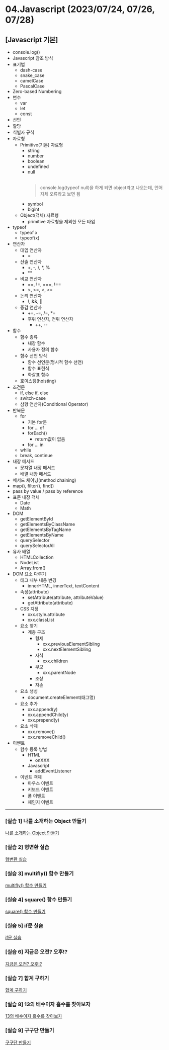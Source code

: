 # 04.Javascript (2023/07/24, 07/26, 07/28)

## [Javascript 기본]

- console.log()
- Javascript 참조 방식
- 표기법
  - dash-case
  - snake_case
  - camelCase
  - PascalCase
- Zero-based Numbering
- 변수
  - var
  - let
  - const
- 선언
- 할당
- 식별자 규칙
- 자료형
  - Primitive(기본) 자료형
    - string
    - number
    - boolean
    - undefined
    - null<br><br>
      > console.log(typeof null)을 하게 되면 object라고 나오는데, 언어 자체 오류라고 보면 됨
    - symbol
    - bigint
  - Object(객체) 자료형
    - primitive 자료형을 제외한 모든 타입
- typeof
  - typeof x
  - typeof(x)
- 연산자
  - 대입 연산자
    - =
  - 산술 연산자
    - +, -, /, \*, %
    - \*\*
  - 비교 연산자
    - ==, !=, ===, !==
    - \>, \>=, <, <=
  - 논리 연산자
    - !, &&, ||
  - 증감 연산자
    - +=, -=, /=, \*=
    - 후위 연산자, 전위 연산자
      - ++, --
- 함수
  - 함수 종류
    - 내장 함수
    - 사용자 정의 함수
  - 함수 선언 방식
    - 함수 선언문(명시적 함수 선언)
    - 함수 표현식
    - 화살표 함수
  - 호이스팅(hoisting)
- 조건문
  - if, else if, else
  - switch-case
  - 삼항 연산자(Conditional Operator)
- 반복문
  - for
    - 기본 for문
    - for ... of
    - forEach()
      - return값이 없음
    - for ... in
  - while
  - break, continue
- 내장 메서드
  - 문자열 내장 메서드
  - 배열 내장 메서드
- 메서드 체이닝(method chaining)
- map(), filter(), find()
- pass by value / pass by reference
- 표준 내장 객체
  - Date
  - Math
- DOM
  - getElementById
  - getElementsByClassName
  - getElementsByTagName
  - getElementsByName
  - querySelector
  - querySelectorAll
- 유사 배열
  - HTMLCollection
  - NodeList
  - Array.from()
- DOM 요소 다루기
  - 태그 내부 내용 변경
    - innerHTML, innerText, textContent
  - 속성(attribute)
    - setAttribute(attribute, attributeValue)
    - getAttribute(attribute)
  - CSS 지정
    - xxx.style.attribute
    - xxx.classList
  - 요소 찾기
    - 계층 구조
      - 형제
        - xxx.previousElementSibling
        - xxx.nextElementSibling
      - 자식
        - xxx.children
      - 부모
        - xxx.parentNode
      - 조상
      - 자손
  - 요소 생성
    - document.createElement(태그명)
  - 요소 추가
    - xxx.append(y)
    - xxx.appendChild(y)
    - xxx.prepend(y)
  - 요소 삭제
    - xxx.remove()
    - xxx.removeChild()
- 이벤트
  - 함수 등록 방법
    - HTML
      - onXXX
    - Javascript
      - addEventListener
  - 이벤트 객체
    - 마우스 이벤트
    - 키보드 이벤트
    - 폼 이벤트
    - 체인지 이벤트
---

### \[실습 1] 나를 소개하는 Object 만들기

[나를 소개하는 Object 만들기](./js/training1_object.js)

### \[실습 2] 형변환 실습

[형변환 실습](./js/training2_type-conversion.js)

### \[실습 3] multifly() 함수 만들기

[multifly() 함수 만들기](./js/training3_function_multifly.js)

### \[실습 4] square() 함수 만들기

[square() 함수 만들기](./js/training4_function_square.js)

### \[실습 5] if문 실습

[if문 실습](./js/training5_condition.js)

### \[실습 6] 지금은 오전? 오후!?

[지금은 오전? 오후!?](./js/training6_conditional_operator.js)

### \[실습 7] 합계 구하기

[합계 구하기](./js/training7_sum.js)

### \[실습 8] 13의 배수이자 홀수를 찾아보자

[13의 배수이자 홀수를 찾아보자](./js/training8_thirteen.js)

### \[실습 9] 구구단 만들기

[구구단 만들기](./js/training9_multiplication-table.js)
